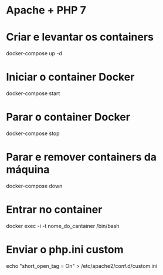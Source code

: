 # Apache + PHP 7

# Criar e levantar os containers
docker-compose up -d

# Iniciar o container Docker
docker-compose start

# Parar o container Docker
docker-compose stop

# Parar e remover containers da máquina
docker-compose down

# Entrar no container
docker exec -i -t nome_do_cantainer /bin/bash

# Enviar o php.ini custom
echo "short_open_tag = On" > /etc/apache2/conf.d/custom.ini
